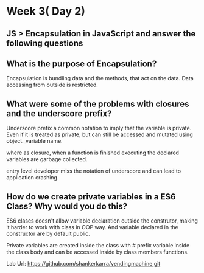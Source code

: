 # Week 3( Day 2)

## JS > Encapsulation in JavaScript and answer the following questions

## What is the purpose of Encapsulation?

Encapsulation is bundling data and the methods, that act on the data. Data accessing from outside is restricted.


## What were some of the problems with closures and the underscore prefix?

Underscore prefix a common notation to imply that the variable is private. Even if it is treated as private, but can still be accessed and mutated using object._variable name.

where as closure, when a function is finished executing the declared variables are garbage collected.

entry level developer miss the notation of underscore and can lead to application crashing.

## How do we create private variables in a ES6 Class? Why would you do this?

ES6 clases doesn't allow variable declaration outside the construtor, making it harder to work with class in OOP way. And variable declared in the constructor are by default public.

Private variables are created inside the class with # prefix variable inside the class body and can be accessed inside by class members functions.

Lab Url: https://github.com/shankerkarra/vendingmachine.git